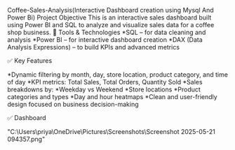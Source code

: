 Coffee-Sales-Analysis(Interactive Dashboard creation using Mysql And Power Bi)
Project Objective
This is an interactive sales dashboard built using Power BI and SQL to analyze and visualize sales data for a coffee shop business.
🔧 Tools & Technologies
*SQL – for data cleaning and analysis
*Power BI – for interactive dashboard creation
*DAX (Data Analysis Expressions) – to build KPIs and advanced metrics

✅ Key Features

*Dynamic filtering by month, day, store location, product category, and time of day
*KPI metrics: Total Sales, Total Orders, Quantity Sold
*Sales breakdowns by:
   *Weekday vs Weekend
   *Store locations
   *Product categories and types
   *Day and hour heatmaps
*Clean and user-friendly design focused on business decision-making

✅ Dashboard

"C:\Users\priya\OneDrive\Pictures\Screenshots\Screenshot 2025-05-21 094357.png"
